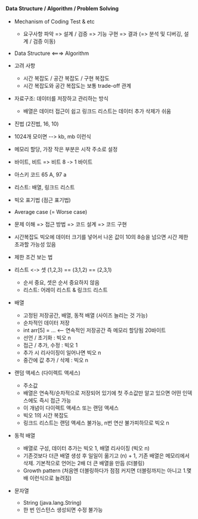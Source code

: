 #### Data Structure / Algorithm / Problem Solving

- Mechanism of Coding Test & etc
    - 요구사항 파악 => 설계 / 검증 => 기능 구현 => 결과 (=> 분석 및 디버깅, 설계 / 검증 이동)

- Data Structure <===> Algorithm
- 고려 사항
    - 시간 복잡도 / 공간 복잡도 / 구현 복잡도
    - 시간 복잡도와 공간 복잡도는 보통 trade-off 관계
- 자료구조: 데이터를 저장하고 관리하는 방식
    - 배열은 데이터 접근이 쉽고 링크드 리스트는 데이터 추가 삭제가 쉬움
- 진법 (2진법, 16, 10)
- 1024개 모이면 --> kb, mb 이런식
- 메모리 할당, 가장 작은 부분은 시작 주소로 설정
- 바이트, 비트 => 비트 8 -> 1 바이트
- 아스키 코드 65 A, 97 a
- 리스트: 배열, 링크드 리스트
- 빅오 표기법 (점근 표기법)
- Average case (= Worse case)
- 문제 이해 => 접근 방법 => 코드 설계 => 코드 구현
- 시간복잡도 빅오에 데이터 크기를 넣어서 나온 값이 10의 8승을 넘으면 시간 제한 초과할 가능성 있음
- 제한 조건 보는 법
- 리스트 <-> 셋 (1,2,3) == (3,1,2) == (2,3,1)
    - 순서 중요, 셋은 순서 중요하지 않음
    - 리스트: 어레이 리스트 & 링크드 리스트
- 배열
    - 고정된 저장공간, 배열, 동적 배열 (사이즈 늘리는 것 가능)
    - 순차적인 데이터 저장
    - int arr[5] = ... <-- 연속적인 저장공간 즉 메모리 할당됨 20바이트
    - 선언 / 초기화 : 빅오 n
    - 접근 / 추가, 수정 : 빅오 1
    - 추가 시 리사이징이 일어나면 빅오 n
    - 중간에 값 추가 / 삭제 : 빅오 n
- 랜덤 액세스 (다이렉트 액세스)
    - 주소값
    - 배열은 연속적/순차적으로 저장되어 있기에 첫 주소값만 알고 있으면 어떤 인덱스에도 즉시 접근 가능
    - 이 개념이 다이렉트 액세스 또는 랜덤 액세스
    - 빅오 1의 시간 복잡도
    - 링크드 리스트는 랜덤 액세스 불가능, n번 연산 불가피하므로 빅오 n
- 동적 배열
    - 배열로 구성, 데이터 추가는 빅오 1, 배열 리사이징 (빅오 n)
    - 기존것보다 더큰 배열 생성 후 일일이 옮기고 (n) + 1, 기존 배열은 메모리에서 삭제. 기본적으로 언어는 2배 더 큰 배열을 만듬 (더블링)
    - Growth pattern (처음엔 더블링하다가 점점 커지면 더블링까지는 아니고 1.몇배 이런식으로 늘려짐)
- 문자열
    - String (java.lang.String)
    - 한 번 인스턴스 생성되면 수정 불가능